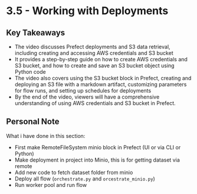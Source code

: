 # 3.5 - Working with Deployments

## Key Takeaways

* The video discusses Prefect deployments and S3 data retrieval, including creating and accessing AWS credentials and S3 bucket
* It provides a step-by-step guide on how to create AWS credentials and S3 bucket, and how to create and save an S3 bucket object using Python code
* The video also covers using the S3 bucket block in Prefect, creating and deploying an S3 file with a markdown artifact, customizing parameters for flow runs, and setting up schedules for deployments
* By the end of the video, viewers will have a comprehensive understanding of using AWS credentials and S3 bucket in Prefect.

## Personal Note

What i have done in this section:
* First make RemoteFileSystem minio block in Prefect (UI or via CLI or Python)
* Make deployment in project into Minio, this is for getting dataset via remote
* Add new code to fetch dataset folder from minio
* Deploy all flow (`orchestrate.py` and `orcestrate_minio.py`)
* Run worker pool and run flow